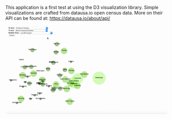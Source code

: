 This application is a first test at using the D3 visualization library. Simple visualizations are crafted from datausa.io open census data. More on their API can be found at: https://datausa.io/about/api/

![D3 tester Application gif](https://github.com/jacquelineawatts/d3_tester/blob/master/d3_tester.gif)